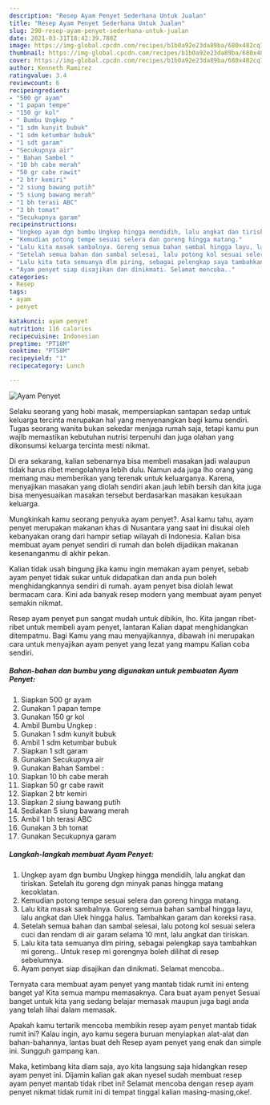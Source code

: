 ```yaml
---
description: "Resep Ayam Penyet Sederhana Untuk Jualan"
title: "Resep Ayam Penyet Sederhana Untuk Jualan"
slug: 298-resep-ayam-penyet-sederhana-untuk-jualan
date: 2021-03-31T18:42:39.780Z
image: https://img-global.cpcdn.com/recipes/b1b0a92e23da89ba/680x482cq70/ayam-penyet-foto-resep-utama.jpg
thumbnail: https://img-global.cpcdn.com/recipes/b1b0a92e23da89ba/680x482cq70/ayam-penyet-foto-resep-utama.jpg
cover: https://img-global.cpcdn.com/recipes/b1b0a92e23da89ba/680x482cq70/ayam-penyet-foto-resep-utama.jpg
author: Kenneth Ramirez
ratingvalue: 3.4
reviewcount: 6
recipeingredient:
- "500 gr ayam"
- "1 papan tempe"
- "150 gr kol"
- " Bumbu Ungkep "
- "1 sdm kunyit bubuk"
- "1 sdm ketumbar bubuk"
- "1 sdt garam"
- "Secukupnya air"
- " Bahan Sambel "
- "10 bh cabe merah"
- "50 gr cabe rawit"
- "2 btr kemiri"
- "2 siung bawang putih"
- "5 siung bawang merah"
- "1 bh terasi ABC"
- "3 bh tomat"
- "Secukupnya garam"
recipeinstructions:
- "Ungkep ayam dgn bumbu Ungkep hingga mendidih, lalu angkat dan tiriskan. Setelah itu goreng dgn minyak panas hingga matang kecoklatan."
- "Kemudian potong tempe sesuai selera dan goreng hingga matang."
- "Lalu kita masak sambalnya. Goreng semua bahan sambal hingga layu, lalu angkat dan Ulek hingga halus. Tambahkan garam dan koreksi rasa."
- "Setelah semua bahan dan sambal selesai, lalu potong kol sesuai selera cuci dan rendam di air garam selama 10 mnt, lalu angkat dan tiriskan."
- "Lalu kita tata semuanya dlm piring, sebagai pelengkap saya tambahkan mi goreng.. Untuk resep mi gorengnya boleh dilihat di resep sebelumnya."
- "Ayam penyet siap disajikan dan dinikmati. Selamat mencoba.."
categories:
- Resep
tags:
- ayam
- penyet

katakunci: ayam penyet 
nutrition: 116 calories
recipecuisine: Indonesian
preptime: "PT18M"
cooktime: "PT58M"
recipeyield: "1"
recipecategory: Lunch

---
```



![Ayam Penyet](https://img-global.cpcdn.com/recipes/b1b0a92e23da89ba/680x482cq70/ayam-penyet-foto-resep-utama.jpg)

Selaku seorang yang hobi masak, mempersiapkan santapan sedap untuk keluarga tercinta merupakan hal yang menyenangkan bagi kamu sendiri. Tugas seorang  wanita bukan sekedar menjaga rumah saja, tetapi kamu pun wajib memastikan kebutuhan nutrisi terpenuhi dan juga olahan yang dikonsumsi keluarga tercinta mesti nikmat.

Di era  sekarang, kalian sebenarnya bisa membeli masakan jadi walaupun tidak harus ribet mengolahnya lebih dulu. Namun ada juga lho orang yang memang mau memberikan yang terenak untuk keluarganya. Karena, menyajikan masakan yang diolah sendiri akan jauh lebih bersih dan kita juga bisa menyesuaikan masakan tersebut berdasarkan masakan kesukaan keluarga. 



Mungkinkah kamu seorang penyuka ayam penyet?. Asal kamu tahu, ayam penyet merupakan makanan khas di Nusantara yang saat ini disukai oleh kebanyakan orang dari hampir setiap wilayah di Indonesia. Kalian bisa membuat ayam penyet sendiri di rumah dan boleh dijadikan makanan kesenanganmu di akhir pekan.

Kalian tidak usah bingung jika kamu ingin memakan ayam penyet, sebab ayam penyet tidak sukar untuk didapatkan dan anda pun boleh menghidangkannya sendiri di rumah. ayam penyet bisa diolah lewat bermacam cara. Kini ada banyak resep modern yang membuat ayam penyet semakin nikmat.

Resep ayam penyet pun sangat mudah untuk dibikin, lho. Kita jangan ribet-ribet untuk membeli ayam penyet, lantaran Kalian dapat menghidangkan ditempatmu. Bagi Kamu yang mau menyajikannya, dibawah ini merupakan cara untuk menyajikan ayam penyet yang lezat yang mampu Kalian coba sendiri.

<!--inarticleads1-->

##### Bahan-bahan dan bumbu yang digunakan untuk pembuatan Ayam Penyet:

1. Siapkan 500 gr ayam
1. Gunakan 1 papan tempe
1. Gunakan 150 gr kol
1. Ambil  Bumbu Ungkep :
1. Gunakan 1 sdm kunyit bubuk
1. Ambil 1 sdm ketumbar bubuk
1. Siapkan 1 sdt garam
1. Gunakan Secukupnya air
1. Gunakan  Bahan Sambel :
1. Siapkan 10 bh cabe merah
1. Siapkan 50 gr cabe rawit
1. Siapkan 2 btr kemiri
1. Siapkan 2 siung bawang putih
1. Sediakan 5 siung bawang merah
1. Ambil 1 bh terasi ABC
1. Gunakan 3 bh tomat
1. Gunakan Secukupnya garam




<!--inarticleads2-->

##### Langkah-langkah membuat Ayam Penyet:

1. Ungkep ayam dgn bumbu Ungkep hingga mendidih, lalu angkat dan tiriskan. Setelah itu goreng dgn minyak panas hingga matang kecoklatan.
1. Kemudian potong tempe sesuai selera dan goreng hingga matang.
1. Lalu kita masak sambalnya. Goreng semua bahan sambal hingga layu, lalu angkat dan Ulek hingga halus. Tambahkan garam dan koreksi rasa.
1. Setelah semua bahan dan sambal selesai, lalu potong kol sesuai selera cuci dan rendam di air garam selama 10 mnt, lalu angkat dan tiriskan.
1. Lalu kita tata semuanya dlm piring, sebagai pelengkap saya tambahkan mi goreng.. Untuk resep mi gorengnya boleh dilihat di resep sebelumnya.
1. Ayam penyet siap disajikan dan dinikmati. Selamat mencoba..




Ternyata cara membuat ayam penyet yang mantab tidak rumit ini enteng banget ya! Kita semua mampu memasaknya. Cara buat ayam penyet Sesuai banget untuk kita yang sedang belajar memasak maupun juga bagi anda yang telah lihai dalam memasak.

Apakah kamu tertarik mencoba membikin resep ayam penyet mantab tidak rumit ini? Kalau ingin, ayo kamu segera buruan menyiapkan alat-alat dan bahan-bahannya, lantas buat deh Resep ayam penyet yang enak dan simple ini. Sungguh gampang kan. 

Maka, ketimbang kita diam saja, ayo kita langsung saja hidangkan resep ayam penyet ini. Dijamin kalian gak akan nyesel sudah membuat resep ayam penyet mantab tidak ribet ini! Selamat mencoba dengan resep ayam penyet nikmat tidak rumit ini di tempat tinggal kalian masing-masing,oke!.

